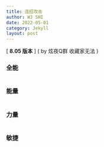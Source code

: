 ```yaml
---
title: 连招攻击
author: WJ SHI
date: 2022-05-01
category: Jekyll
layout: post
---
```




[ **8.05 版本** ]    ( by 炫夜Q群 收藏家无法 )

### 全能

<img src="https://www.nextstepone.ltd/mff/images/lianzhao1.png" alt="" referrerpolicy="no-referrer">



### 能量

<img src="https://www.nextstepone.ltd/mff/images/lianzhao2.png" alt="" referrerpolicy="no-referrer">



### 力量

<img src="https://www.nextstepone.ltd/mff/images/lianzhao3.png" alt="" referrerpolicy="no-referrer">



### 敏捷

<img src="https://www.nextstepone.ltd/mff/images/lianzhao4.png" alt="" referrerpolicy="no-referrer">